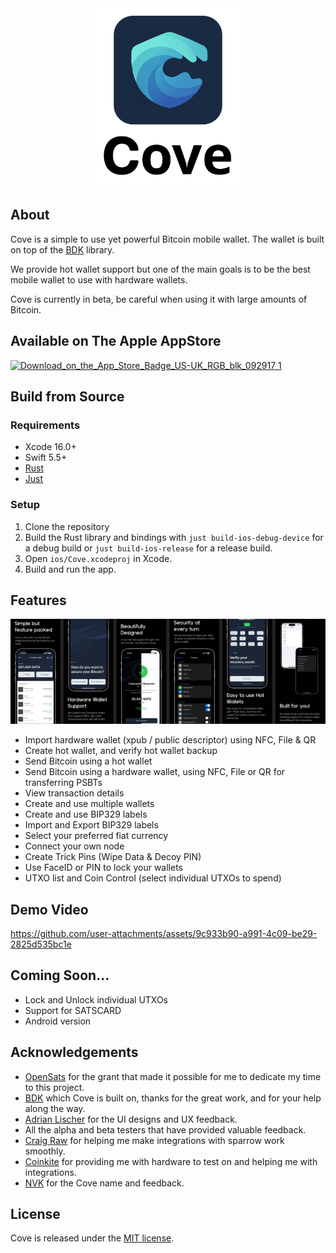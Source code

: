 <div align="center">
  <img src="images/cove_logo_github.jpg" width="250" >
</div>

## About

Cove is a simple to use yet powerful Bitcoin mobile wallet.
The wallet is built on top of the [BDK](https://bitcoindevkit.org/) library.

We provide hot wallet support but one of the main goals is to be the best mobile wallet to use with hardware wallets.

Cove is currently in beta, be careful when using it with large amounts of Bitcoin.

## Available on The Apple AppStore

[![Download_on_the_App_Store_Badge_US-UK_RGB_blk_092917 1](https://github.com/user-attachments/assets/118e679c-a205-4251-988a-107c4ee78076)](https://covebitcoinwallet.com/appstore)

## Build from Source

### Requirements

- Xcode 16.0+
- Swift 5.5+
- [Rust](http://rustup.rs)
- [Just](https://github.com/casey/just)

### Setup

1. Clone the repository
2. Build the Rust library and bindings with `just build-ios-debug-device` for a debug build or `just build-ios-release` for a release build.
3. Open `ios/Cove.xcodeproj` in Xcode.
4. Build and run the app.

## Features

![features list](images/features.jpg)

- Import hardware wallet (xpub / public descriptor) using NFC, File & QR
- Create hot wallet, and verify hot wallet backup
- Send Bitcoin using a hot wallet
- Send Bitcoin using a hardware wallet, using NFC, File or QR for transferring PSBTs
- View transaction details
- Create and use multiple wallets
- Create and use BIP329 labels
- Import and Export BIP329 labels
- Select your preferred fiat currency
- Connect your own node
- Create Trick Pins (Wipe Data & Decoy PIN)
- Use FaceID or PIN to lock your wallets
- UTXO list and Coin Control (select individual UTXOs to spend)

## Demo Video

https://github.com/user-attachments/assets/9c933b90-a991-4c09-be29-2825d535bc1e

## Coming Soon...

- Lock and Unlock individual UTXOs
- Support for SATSCARD
- Android version

## Acknowledgements

- [OpenSats](https://opensats.org/) for the grant that made it possible for me to dedicate my time to this project.
- [BDK](https://bitcoindevkit.org/) which Cove is built on, thanks for the great work, and for your help along the way.
- [Adrian Lischer](https://x.com/adrianlischer) for the UI designs and UX feedback.
- All the alpha and beta testers that have provided valuable feedback.
- [Craig Raw](https://x.com/craigraw) for helping me make integrations with sparrow work smoothly.
- [Coinkite](http://coinkite.com) for providing me with hardware to test on and helping me with integrations.
- [NVK](http://twitter.com/nvk) for the Cove name and feedback.

## License

Cove is released under the [MIT license](LICENSE).
